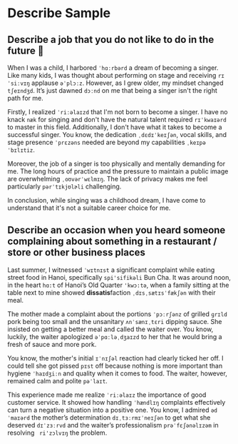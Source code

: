 # Describe Sample
## Describe a job that you do not like to do in the future 💼
When I was a child, I harbored ``ˈhɑːrbərd`` a dream of becoming a singer. Like many kids, I was thought about performing on stage and receiving ``rɪˈsiːvɪŋ`` applause ``əˈplɔːz``. However, as I grew older, my mindset changed ``tʃeɪndʒd``. It’s just dawned ``dɔːnd`` on me that being a singer isn't the right path for me.

Firstly, I realized ``ˈriːəlaɪzd`` that I'm not born to become a singer. I have no knack ``næk`` for singing and don't have the natural talent required ``rɪˈkwaɪərd`` to master in this field. Additionally, I don't have what it takes to become a successful singer. You know, the dedication ``ˌdɛdɪˈkeɪʃən``, vocal skills, and stage presence ``ˈprɛzəns`` needed are beyond my capabilities ``ˌkeɪpəˈbɪlɪtiz``.

Moreover, the job of a singer is too physically and mentally demanding for me. The long hours of practice and the pressure to maintain a public image are overwhelming ``ˌoʊvərˈwɛlmɪŋ``. The lack of privacy makes me feel particularly ``pərˈtɪkjʊlɚli`` challenging.

In conclusion, while singing was a childhood dream, I have come to understand that it's not a suitable career choice for me.

## Describe an occasion when you heard someone complaining about something in a restaurant / store or other business places
Last summer, I witnessed ``ˈwɪtnɪst`` a significant complaint while eating street food in Hanoi, specifically ``spi'sifikəli`` Bun Cha. It was around noon, in the heart ``hɑ:t`` of Hanoi’s Old Quarter ``'kwɔ:tə``, when a family sitting at the table next to mine showed **dissatis**faction ``ˌdɪsˌsætɪsˈfækʃən`` with their meal.

The mother made a complaint about the portions ``ˈpɔːrʃənz`` of grilled ``ɡrɪld`` pork being too small and the unsanitary ``ʌnˈsænɪˌtɛri`` dipping sauce. She insisted on getting a better meal and called the waiter over. You know, luckily, the waiter apologized ``əˈpɑːləˌdʒaɪzd`` to her that he would bring a fresh of sauce and more pork.

You know, the mother's initial ``ɪˈnɪʃəl`` reaction had clearly ticked her off. I could tell she got pissed ``pɪst`` off because nothing is more important than hygiene ``ˈhaɪdʒiːn`` and quality when it comes to food. The waiter, however, remained calm and polite ``pəˈlaɪt``.

This experience made me realize ``ˈriːəlaɪz`` the importance of good customer service. It showed how handling ``ˈhændlɪŋ`` complaints effectively can turn a negative situation into a positive one. You know, I admired ``ədˈmaɪərd`` the mother’s determination ``dɪˌtɜːrmɪˈneɪʃən`` to get what she deserved ``dɪˈzɜːrvd`` and the waiter’s professionalism ``prəˈfɛʃənəlɪzəm`` in resolving `` ri'zɔlvɪŋ`` the problem.
